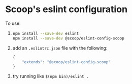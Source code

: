 # Scoop's eslint configuration

To use:

1. ```sh  
   npm install --save-dev eslint
   npm install --save-dev @scoop/eslint-config-scoop
   ```

2. add an `.eslintrc.json` file with the following:

    ```js
    {
        "extends": "@scoop/eslint-config-scoop"
    }
    ```

3. try running like `$(npm bin)/eslint .`
